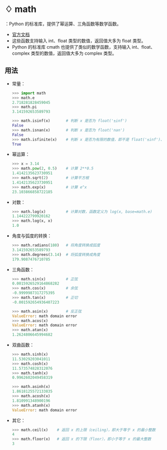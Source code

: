 # ♢ math

：Python 的标准库，提供了幂运算、三角函数等数学函数。
- [官方文档](https://docs.python.org/3/library/math.html)
- 这些函数支持输入 int、float 类型的数值，返回值大多为 float 类型。
- Python 的标准库 cmath 也提供了类似的数学函数，支持输入 int、float、complex 类型的数值，返回值大多为 complex 类型。

## 用法

- 常量：
  ```py
  >>> import math
  >>> math.e
  2.718281828459045
  >>> math.pi
  3.141592653589793
  ```
  ```py
  >>> math.isinf(x)       # 判断 x 是否为 float('±inf')
  False
  >>> math.isnan(x)       # 判断 x 是否为 float('nan')
  False
  >>> math.isfinite(x)    # 判断 x 是否为有限的数值，即不是 float('±inf')、float('nan')
  True
  ```

- 幂运算：
  ```py
  >>> x = 3.14
  >>> math.pow(2, 0.5)    # 计算 2**0.5
  1.4142135623730951
  >>> math.sqrt(2)        # 计算平方根
  1.4142135623730951
  >>> math.exp(x)         # 计算 e^x
  23.103866858722185
  ```

- 对数：
  ```py
  >>> math.log(x)         # 计算对数，函数定义为 log(x, base=math.e)
  1.144222799920162
  >>> math.log(x, x)
  1.0
  ```

- 角度与弧度的转换：
  ```py
  >>> math.radians(180)   # 将角度转换成弧度
  3.141592653589793
  >>> math.degrees(3.14)  # 将弧度转换成角度
  179.9087476710785
  ```

- 三角函数：
  ```py
  >>> math.sin(x)         # 正弦
  0.0015926529164868282
  >>> math.cos(x)         # 余弦
  -0.9999987317275395
  >>> math.tan(x)         # 正切
  -0.001592654936407223
  ```
  ```py
  >>> math.asin(x)        # 反正弦
  ValueError: math domain error
  >>> math.acos(x)
  ValueError: math domain error
  >>> math.atan(x)
  1.2624806645994682
  ```

- 双曲函数：
  ```py
  >>> math.sinh(x)
  11.53029203041011
  >>> math.cosh(x)
  11.573574828312076
  >>> math.tanh(x)
  0.9962602049458319
  ```
  ```py
  >>> math.asinh(x)
  1.8618125572133835
  >>> math.acosh(x)
  1.810991348900196
  >>> math.atanh(x)
  ValueError: math domain error
  ```

- 其它：
  ```py
  >>> math.ceil(x)    # 返回 x 的上限（ceiling），即大于等于 x 的最小整数
  4
  >>> math.floor(x)   # 返回 x 的下限（floor），即小于等于 x 的最大整数
  3
  ```
